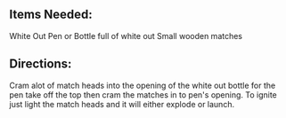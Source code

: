 ## Items Needed:

White Out Pen or Bottle full of white out
Small wooden matches
 
## Directions:

Cram alot of match heads into the opening of the white out bottle for the pen take off the top then cram the matches in to pen's opening. To ignite just light the match heads and it will either explode or launch.

